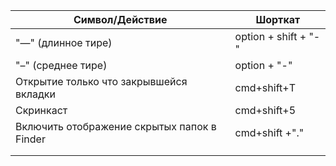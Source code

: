 
| Символ/Действие                             | Шорткат              |
| ------------------------------------------- | -------------------- |
| "—" (длинное тире)                          | option + shift + "-" |
| "–" (среднее тире)                          | option + "-"         |
| Открытие только что закрывшейся вкладки     | cmd+shift+T          |
| Скринкаст                                   | cmd+shift+5          |
| Включить отображение скрытых папок в Finder | cmd+shift +"."       |
|                                             |                      |
|                                             |                      |
